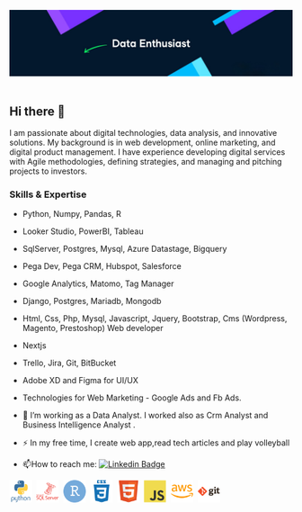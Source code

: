 <img src="https://github.com/giuschil/giuschil/blob/main/cover-data-github.jpeg" title="Cover" alt="Cover" width="auto" height="auto"/>&nbsp;

<!--
**giuschil/giuschil** is a ✨ _special_ ✨ repository because its `README.md` (this file) appears on your GitHub profile.

Here are some ideas to get you started:

- 🔭 I’m currently working on ...
- 🌱 I’m currently learning ...
- 👯 I’m looking to collaborate on ...
- 🤔 I’m looking for help with ...
- 💬 Ask me about ...
- 📫 How to reach me: ...
- 😄 Pronouns: ...
- ⚡ Fun fact: ...
-->

## Hi there 👋

I am passionate about digital technologies, data analysis, and innovative solutions. My background is in web development, online marketing, and digital product management. I have experience developing digital services with Agile methodologies, defining strategies, and managing and pitching projects to investors.

### Skills & Expertise
- Python, Numpy, Pandas, R
- Looker Studio, PowerBI, Tableau
- SqlServer, Postgres, Mysql, Azure Datastage, Bigquery
- Pega Dev, Pega CRM, Hubspot, Salesforce
- Google Analytics, Matomo, Tag Manager
- Django, Postgres, Mariadb, Mongodb
- Html, Css, Php, Mysql, Javascript, Jquery, Bootstrap, Cms (Wordpress, Magento, Prestoshop) Web developer
- Nextjs
- Trello, Jira, Git, BitBucket
- Adobe XD and Figma for UI/UX
- Technologies for Web Marketing - Google Ads and Fb Ads.

- :telescope: I’m working as a Data Analyst. I worked also as Crm Analyst and Business Intelligence Analyst .

- :zap: In my free time, I create web app,read tech articles and play volleyball
- :mailbox:How to reach me: [![Linkedin Badge](https://img.shields.io/badge/-giuseppeschillaci-blue?style=flat&logo=Linkedin&logoColor=white)](https://linkedin.com/in/giuseppeschillaci)


<div>
  <img src="https://github.com/devicons/devicon/blob/master/icons/python/python-original-wordmark.svg" title="Python" alt="Python" width="40" height="40"/>&nbsp;
  <img src="https://github.com/devicons/devicon/blob/master/icons/microsoftsqlserver/microsoftsqlserver-plain-wordmark.svg" title="SqlServer" alt="SqlServer" width="40" height="40"/>&nbsp;
  <img src="https://github.com/devicons/devicon/blob/master/icons/rstudio/rstudio-original.svg" title="Rstudio" alt="Rstudio" width="40" height="40"/>&nbsp;
  <img src="https://github.com/devicons/devicon/blob/master/icons/css3/css3-plain-wordmark.svg"  title="CSS3" alt="CSS" width="40" height="40"/>&nbsp;
  <img src="https://github.com/devicons/devicon/blob/master/icons/html5/html5-original.svg" title="HTML5" alt="HTML" width="40" height="40"/>&nbsp;
  <img src="https://github.com/devicons/devicon/blob/master/icons/javascript/javascript-original.svg" title="JavaScript" alt="JavaScript" width="40" height="40"/>&nbsp;
<img src="https://github.com/devicons/devicon/blob/master/icons/amazonwebservices/amazonwebservices-plain-wordmark.svg" title="AWS" alt="AWS" width="40" height="40"/>&nbsp;
  <img src="https://github.com/devicons/devicon/blob/master/icons/git/git-original-wordmark.svg" title="Git" **alt="Git" width="40" height="40"/>
</div>
